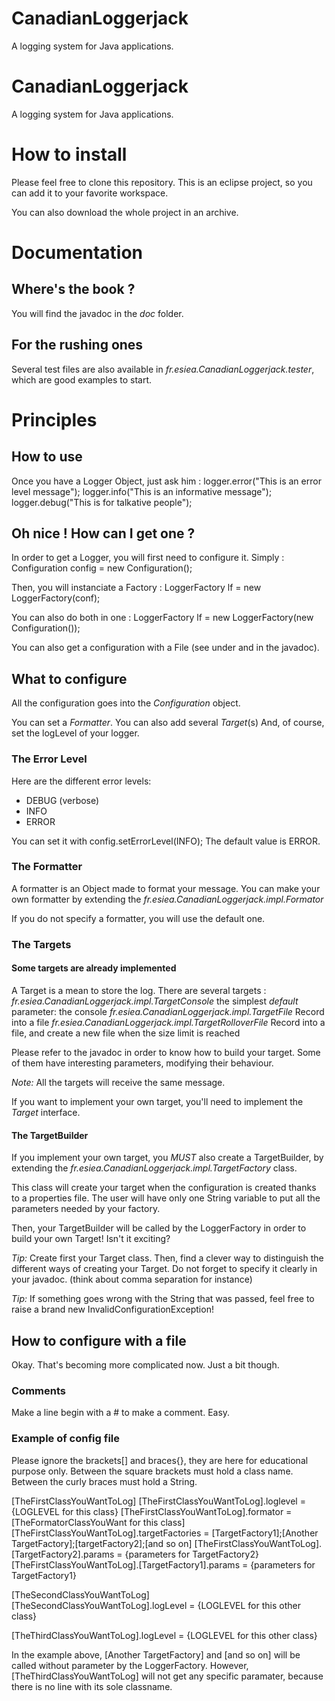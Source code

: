 # CanadianLoggerjack
A logging system for Java applications.
# CanadianLoggerjack
A logging system for Java applications.

# How to install
Please feel free to clone this repository. This is an eclipse project, so you can add it to your favorite workspace.

You can also download the whole project in an archive.

# Documentation

## Where's the book ?
You will find the javadoc in the _doc_ folder.

## For the rushing ones
Several test files are also available in _fr.esiea.CanadianLoggerjack.tester_, which are good examples to start.


# Principles

## How to use
Once you have a Logger Object, just ask him :
	logger.error("This is an error level message");
	logger.info("This is an informative message");
	logger.debug("This is for talkative people");


## Oh nice ! How can I get one ?

In order to get a Logger, you will first need to configure it.
Simply :
	Configuration config = new Configuration();

Then, you will instanciate a Factory :
	LoggerFactory lf = new LoggerFactory(conf);

You can also do both in one :
	LoggerFactory lf = new LoggerFactory(new Configuration());

You can also get a configuration with a File (see under and in the javadoc).

## What to configure

All the configuration goes into the _Configuration_ object.

You can set a _Formatter_.
You can also add several _Target_(s)
And, of course, set the logLevel of your logger.

### The Error Level
Here are the different error levels:
- DEBUG (verbose)
- INFO
- ERROR

You can set it with
	config.setErrorLevel(INFO);
The default value is ERROR.

### The Formatter

A formatter is an Object made to format your message. You can make your own formatter by extending the _fr.esiea.CanadianLoggerjack.impl.Formator_

If you do not specify a formatter, you will use the default one.

### The Targets

#### Some targets are already implemented

A Target is a mean to store the log. There are several targets :
_fr.esiea.CanadianLoggerjack.impl.TargetConsole_ the simplest *default* parameter: the console
_fr.esiea.CanadianLoggerjack.impl.TargetFile_ Record into a file
_fr.esiea.CanadianLoggerjack.impl.TargetRolloverFile_ Record into a file, and create a new file when the size limit is reached

Please refer to the javadoc in order to know how to build your target. Some of them have interesting parameters, modifying their behaviour.

_Note:_ All the targets will receive the same message.

If you want to implement your own target, you'll need to implement the _Target_ interface.


#### The TargetBuilder

If you implement your own target, you _MUST_ also create a TargetBuilder, by extending the _fr.esiea.CanadianLoggerjack.impl.TargetFactory_ class.

This class will create your target when the configuration is created thanks to a properties file.
The user will have only one String variable to put all the parameters needed by your factory.

Then, your TargetBuilder will be called by the LoggerFactory in order to build your own Target! Isn't it exciting?

_Tip:_ Create first your Target class. Then, find a clever way to distinguish the different ways of creating your Target. Do not forget to specify it clearly in your javadoc. (think about comma separation for instance)

_Tip:_ If something goes wrong with the String that was passed, feel free to raise a brand new InvalidConfigurationException!


## How to configure with a file

Okay. That's becoming more complicated now. Just a bit though.

### Comments
Make a line begin with a # to make a comment. Easy.

### Example of config file
Please ignore the brackets[] and braces{}, they are here for educational purpose only.
Between the square brackets must hold a class name.
Between the curly braces must hold a String.

[TheFirstClassYouWantToLog]
[TheFirstClassYouWantToLog].loglevel = {LOGLEVEL for this class}
[TheFirstClassYouWantToLog].formator = [TheFormatorClassYouWant for this class]
[TheFirstClassYouWantToLog].targetFactories = [TargetFactory1];[Another TargetFactory];[targetFactory2];[and so on]
[TheFirstClassYouWantToLog].[TargetFactory2].params = {parameters for TargetFactory2}
[TheFirstClassYouWantToLog].[TargetFactory1].params = {parameters for TargetFactory1}

[TheSecondClassYouWantToLog]
[TheSecondClassYouWantToLog].logLevel = {LOGLEVEL for this other class}

[TheThirdClassYouWantToLog].logLevel = {LOGLEVEL for this other class}


In the example above, [Another TargetFactory] and [and so on] will be called without parameter by the LoggerFactory.
However, [TheThirdClassYouWantToLog] will not get any specific paramater, because there is no line with its sole classname.